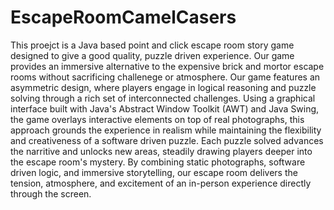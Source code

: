# EscapeRoomCamelCasers
This proejct is a Java based point and click escape room story game designed to give a good quality, puzzle driven experience. Our game provides an immersive alternative to the expensive brick and mortor escape rooms without sacrificing challenege or atmosphere. Our game features an asymmetric design, where players engage in logical reasoning and puzzle solving through a rich set of interconnected challenges. Using a graphical interface built with Java's Abstract Window Toolkit (AWT) and Java Swing, the game overlays interactive elements on top of real photographs, this approach grounds the experience in realism while maintaining the flexibility and creativeness of a software driven puzzle. Each puzzle solved advances the narritive and unlocks new areas, steadily drawing players deeper into the escape room's mystery. By combining static photographs, software driven logic, and immersive storytelling, our escape room delivers the tension, atmosphere, and excitement of an in-person experience directly through the screen.
